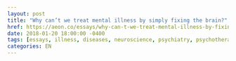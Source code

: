 ```yaml
---
layout: post
title: "Why can’t we treat mental illness by simply fixing the brain?"
href: https://aeon.co/essays/why-can-t-we-treat-mental-illness-by-fixing-the-brain
date: 2018-01-20 18:00:00 -0400
tags: [essays, illness, diseases, neuroscience, psychiatry, psychotherapy]
categories: EN
---
```

